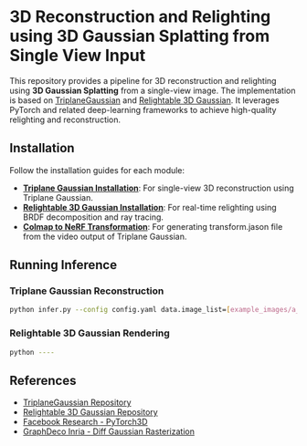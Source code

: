 # 3D Reconstruction and Relighting using 3D Gaussian Splatting from Single View Input

This repository provides a pipeline for 3D reconstruction and relighting using **3D Gaussian Splatting** from a single-view image. The implementation is based on [TriplaneGaussian](https://github.com/VAST-AI-Research/TriplaneGaussian) and [Relightable 3D Gaussian](https://github.com/NJU-3DV/Relightable3DGaussian). It leverages PyTorch and related deep-learning frameworks to achieve high-quality relighting and reconstruction.

## Installation

Follow the installation guides for each module:

- **[Triplane Gaussian Installation](TriplaneGaussian/Readme.md)**: For single-view 3D reconstruction using Triplane Gaussian.
- **[Relightable 3D Gaussian Installation](Relightable3DGaussian/README.md)**: For real-time relighting using BRDF decomposition and ray tracing.
- **[Colmap to NeRF Transformation](TransformationFile/README.md)**: For generating transform.jason file from the video output of Triplane Gaussian.

## Running Inference

### Triplane Gaussian Reconstruction
```bash
python infer.py --config config.yaml data.image_list=[example_images/a_pikachu_with_smily_face.webp] --image_preprocess
```

### Relightable 3D Gaussian Rendering
```bash
python ----
```

## References

- [TriplaneGaussian Repository](https://github.com/VAST-AI-Research/TriplaneGaussian)
- [Relightable 3D Gaussian Repository](https://github.com/NJU-3DV/Relightable3DGaussian)
- [Facebook Research - PyTorch3D](https://github.com/facebookresearch/pytorch3d)
- [GraphDeco Inria - Diff Gaussian Rasterization](https://github.com/graphdeco-inria/diff-gaussian-rasterization)

